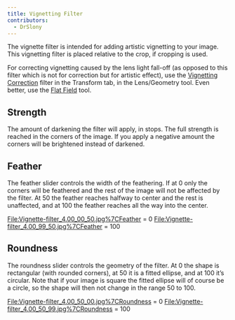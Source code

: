 ```yaml
---
title: Vignetting Filter
contributors:
  - DrSlony
---
```


The vignette filter is intended for adding artistic vignetting to your
image. This vignetting filter is placed relative to the crop, if
cropping is used.

For correcting vignetting caused by the lens light fall-off (as opposed
to this filter which is not for correction but for artistic effect), use
the [Vignetting
Correction](Lens/Geometry#Vignetting_Correction.md) filter in
the Transform tab, in the Lens/Geometry tool. Even better, use the [Flat
Field](Flat_Field.md) tool.

## Strength

The amount of darkening the filter will apply, in stops. The full
strength is reached in the corners of the image. If you apply a negative
amount the corners will be brightened instead of darkened.

## Feather

The feather slider controls the width of the feathering. If at 0 only
the corners will be feathered and the rest of the image will not be
affected by the filter. At 50 the feather reaches halfway to center and
the rest is unaffected, and at 100 the feather reaches all the way into
the center.

<File:Vignette-filter_4.00_00_50.jpg%7CFeather> = 0
<File:Vignette-filter_4.00_99_50.jpg%7CFeather> = 100

## Roundness

The roundness slider controls the geometry of the filter. At 0 the shape
is rectangular (with rounded corners), at 50 it is a fitted ellipse, and
at 100 it’s circular. Note that if your image is square the fitted
ellipse will of course be a circle, so the shape will then not change in
the range 50 to 100.

<File:Vignette-filter_4.00_50_00.jpg%7CRoundness> = 0
<File:Vignette-filter_4.00_50_99.jpg%7CRoundness> = 100
